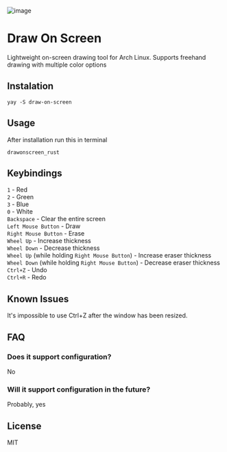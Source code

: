 ![image](https://github.com/user-attachments/assets/fb890aed-33a7-426c-8ea9-6a508439f3b1)


# Draw On Screen

Lightweight on-screen drawing tool for Arch Linux. Supports freehand drawing with multiple color options

## Instalation

```
yay -S draw-on-screen
```

## Usage
After installation run this in terminal

```
drawonscreen_rust
```

## Keybindings
`1` - Red  
`2` - Green  
`3` - Blue  
`0` - White  
`Backspace` - Clear the entire screen  
`Left Mouse Button` - Draw  
`Right Mouse Button` - Erase  
`Wheel Up` - Increase thickness  
`Wheel Down` - Decrease thickness  
`Wheel Up` (while holding `Right Mouse Button`) - Increase eraser thickness  
`Wheel Down` (while holding `Right Mouse Button`) - Decrease eraser thickness  
`Ctrl+Z` - Undo  
`Ctrl+R` - Redo  

## Known Issues
It's impossible to use Ctrl+Z after the window has been resized.

## FAQ

### Does it support configuration?
No

### Will it support configuration in the future?
Probably, yes

## License
MIT
